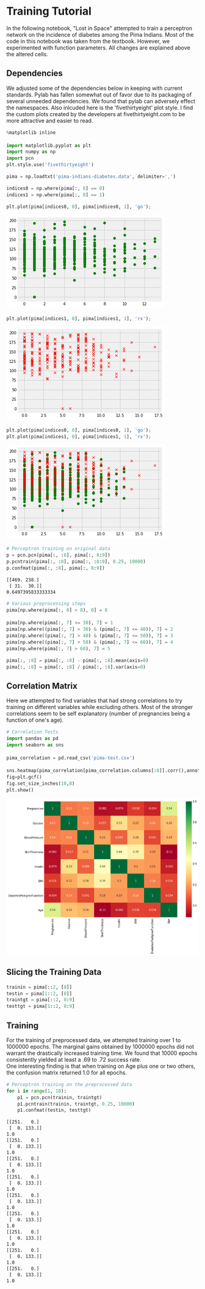 
# Training Tutorial
In the following notebook, "Lost in Space" attempted to train a perceptron network on the incidence of diabetes among the Pima Indians. 
Most of the code in this notebook was taken from the textbook. However, we experimented with function parameters. All changes are explained above the altered cells.

## Dependencies
We adjusted some of the dependencies below in keeping with current standards. Pylab has fallen somewhat out of favor due to its packaging of several unneeded dependencies. We found that pylab can adversely effect the namespaces.
Also inlcuded here is the 'fivethirtyeight' plot style. I find the custom plots created by the developers at fivethirtyeight.com to be more attractive and easier to read.


```python
%matplotlib inline

import matplotlib.pyplot as plt
import numpy as np
import pcn
plt.style.use('fivethirtyeight')
```


```python
pima = np.loadtxt('pima-indians-diabetes.data', delimiter=',')
```


```python
indices0 = np.where(pima[:, 8] == 0)
indices1 = np.where(pima[:, 8] == 1)
```


```python
plt.plot(pima[indices0, 0], pima[indices0, 1], 'go');
```


![png](TrainingTutorial_files/TrainingTutorial_5_0.png)



```python
plt.plot(pima[indices1, 0], pima[indices1, 1], 'rx');
```


![png](TrainingTutorial_files/TrainingTutorial_6_0.png)



```python
plt.plot(pima[indices0, 0], pima[indices0, 1], 'go');
plt.plot(pima[indices1, 0], pima[indices1, 1], 'rx');
```


![png](TrainingTutorial_files/TrainingTutorial_7_0.png)



```python
# Perceptron training on original data
p = pcn.pcn(pima[:, :8], pima[:, 8:9])
p.pcntrain(pima[:, :8], pima[:, :8:9], 0.25, 10000)
p.confmat(pima[:, :8], pima[:, 8:9])
```

    [[469. 238.]
     [ 31.  30.]]
    0.6497395833333334



```python
# Various preprocessing steps
pima[np.where(pima[:, 0] > 8), 0] = 8

pima[np.where(pima[:, 7] <= 30), 7] = 1
pima[np.where((pima[:, 7] > 30) & (pima[:, 7] <= 40)), 7] = 2
pima[np.where((pima[:, 7] > 40) & (pima[:, 7] <= 50)), 7] = 3
pima[np.where((pima[:, 7] > 50) & (pima[:, 7] <= 60)), 7] = 4
pima[np.where(pima[:, 7] > 60), 7] = 5
```


```python
pima[:, :8] = pima[:, :8] - pima[:, :8].mean(axis=0)
pima[:, :8] = pima[:, :8] / pima[:, :8].var(axis=0)
```

## Correlation Matrix
Here we attempted to find variables that had strong correlations to try training on different variables while excluding others. Most of the stronger correlations seem to be self explanatory (number of pregnancies being a function of one's age).


```python
# Correlation Tests
import pandas as pd
import seaborn as sns

pima_correlation = pd.read_csv('pima-test.csv')

sns.heatmap(pima_correlation[pima_correlation.columns[:8]].corr(),annot=True,cmap='RdYlGn')
fig=plt.gcf()
fig.set_size_inches(10,8)
plt.show()
```


![png](TrainingTutorial_files/TrainingTutorial_12_0.png)


## Slicing the Training Data



```python
trainin = pima[::2, [8]]
testin = pima[1::2, [8]]
traintgt = pima[::2, 8:9]
testtgt = pima[1::2, 8:9]
```

## Training
For the training of preprocessed data, we attempted training over 1 to 1000000 epochs. The
marginal gains obtained by 1000000 epochs did not warrant the drastically increased training time. We found that 10000 epochs consistently yielded at least a .69 to .72 success rate.
<br>
One interesting finding is that when training on Age plus one or two others, the confusion matrix returned 1.0 for all epochs.



```python
# Perceptron training on the preprocessed data
for i in range(1, 10):
    p1 = pcn.pcn(trainin, traintgt)
    p1.pcntrain(trainin, traintgt, 0.25, 10000)
    p1.confmat(testin, testtgt)
```

    [[251.   0.]
     [  0. 133.]]
    1.0
    [[251.   0.]
     [  0. 133.]]
    1.0
    [[251.   0.]
     [  0. 133.]]
    1.0
    [[251.   0.]
     [  0. 133.]]
    1.0
    [[251.   0.]
     [  0. 133.]]
    1.0
    [[251.   0.]
     [  0. 133.]]
    1.0
    [[251.   0.]
     [  0. 133.]]
    1.0
    [[251.   0.]
     [  0. 133.]]
    1.0
    [[251.   0.]
     [  0. 133.]]
    1.0


